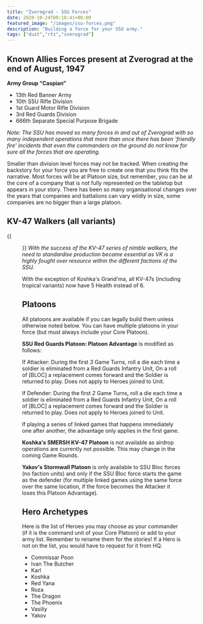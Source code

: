 ```yaml
---
title: "Zverograd - SSU Forces"
date: 2020-10-24T00:18:41+08:00
featured_image: "/images/ssu-forces.png"
description: "Building a force for your SSU army."
tags: ["dust","rtz","zverograd"]
---
```

## Known Allies Forces present at Zverograd at the end of August, 1947
**Army Group “Caspian”**  
- 13th Red Banner Army
- 10th SSU Rifle Division
- 1st Guard Motor Rifle Division
- 3rd Red Guards Division
- 666th Separate Special Purpose Brigade

*Note: The SSU has moved so many forces in and out of Zverograd with so many independent operations that more than once there has been 'friendly fire' incidents that even the commanders on the ground do not know for sure all the forces that are operating.*

Smaller than division level forces may not be tracked. When creating the backstory for your force you are free to create one that you think fits the narrative. Most forces will be at Platoon size, but remember, you can be at the core of a company that is not fully represented on the tabletop but appears in your story. There has been so many organisational changes over the years that companies and battalions can vary wildly in size, some companies are no bigger than a large platoon.

## KV-47 Walkers (all variants)
{{<figure src="/images/kv47-array.png">}}
*With the success of the KV-47 series of nimble walkers, the need to standardise production became essential as VK is a highly fought over resource within the different factions of the SSU.*

With the exception of Koshka's Grand'ma, all KV-47s (including tropical variants) now have 5 Health instead of 6.

## Platoons
All platoons are available if you can legally build them unless otherwise noted below. You can have multiple platoons in your force (but must always include your Core Platoon).

**SSU Red Guards Platoon: Platoon Advantage** is modified as follows:

If Attacker: During the first *3* Game Turns, roll a die each time a soldier is eliminated from a Red Guards Infantry Unit, On a roll of [BLOC] a replacement comes forward and the Soldier is returned to play. Does not apply to Heroes joined to Unit.

If Defender: During the first *2* Game Turns, roll a die each time a soldier is eliminated from a Red Guards Infantry Unit, On a roll of [BLOC] a replacement comes forward and the Soldier is returned to play. Does not apply to Heroes joined to Unit.

If playing a series of linked games that happens immediately one after another, the advantage only applies in the first game.

**Koshka's SMERSH KV-47 Platoon** is not available as airdrop operations are currently not possible. This may change in the coming Game Rounds.

**Yakov's Stormwall Platoon** is only available to SSU Bloc forces (no faction units) and only if the SSU Bloc force starts the game as the defender (for multiple linked games using the same force over the same location, if the force becomes the Attacker it loses this Platoon Advantage).



## Hero Archetypes
Here is the list of Heroes you may choose as your commander (if it is the command unit of your Core Platoon) or add to your army list. Remember to rename them for the stories! If a Hero is not on the list, you would have to request for it from HQ.

- Commissar Poon
- Ivan The Butcher
- Karl
- Koshka
- Red Yana
- Roza
- The Dragon
- The Phoenix
- Vasiliy
- Yakov
